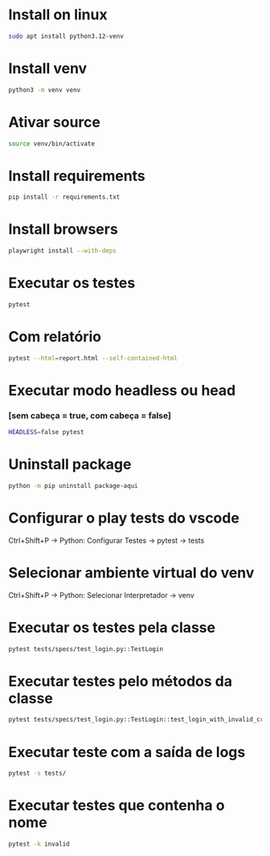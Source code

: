 # Install on linux

```bash
sudo apt install python3.12-venv
```

# Install venv

```bash
python3 -m venv venv
```

# Ativar source

```bash
source venv/bin/activate
```

# Install requirements

```bash
pip install -r requirements.txt
```

# Install browsers

```bash
playwright install --with-deps
```

# Executar os testes

```bash
pytest
```

# Com relatório

```bash
pytest --html=report.html --self-contained-html
```

# Executar modo headless ou head

### [sem cabeça = true, com cabeça = false]

```bash
HEADLESS=false pytest
```

# Uninstall package

```bash
python -m pip uninstall package-aqui
```

# Configurar o play tests do vscode

Ctrl+Shift+P -> Python: Configurar Testes -> pytest -> tests

# Selecionar ambiente virtual do venv

Ctrl+Shift+P -> Python: Selecionar Interpretador -> venv

# Executar os testes pela classe

```bash
pytest tests/specs/test_login.py::TestLogin
```

# Executar testes pelo métodos da classe

```bash
pytest tests/specs/test_login.py::TestLogin::test_login_with_invalid_credentials
```

# Executar teste com a saída de logs

```bash
pytest -s tests/
```

# Executar testes que contenha o nome

```bash
pytest -k invalid
```
